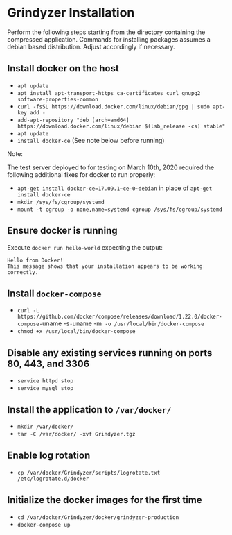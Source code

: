 # Grindyzer Installation

Perform the following steps starting from the directory containing the compressed application. Commands for installing packages assumes a debian based distribution. Adjust accordingly if necessary. 

## Install docker on the host
- `apt update`
- `apt install apt-transport-https ca-certificates curl gnupg2 software-properties-common`
- `curl -fsSL https://download.docker.com/linux/debian/gpg | sudo apt-key add -`
- `add-apt-repository "deb [arch=amd64] https://download.docker.com/linux/debian $(lsb_release -cs) stable"`
- `apt update`
- `install docker-ce` (See note below before running)


Note: 

The test server deployed to for testing on March 10th, 2020 required the following additional fixes for docker to run properly:
	
- `apt-get install docker-ce=17.09.1~ce-0~debian` in place of `apt-get install docker-ce`
- `mkdir /sys/fs/cgroup/systemd`
- `mount -t cgroup -o none,name=systemd cgroup /sys/fs/cgroup/systemd`

## Ensure docker is running
	
Execute `docker run hello-world` expecting the output:
```
Hello from Docker!
This message shows that your installation appears to be working correctly.
```


## Install `docker-compose`

- `curl -L https://github.com/docker/compose/releases/download/1.22.0/docker-compose-`uname -s`-`uname -m` -o /usr/local/bin/docker-compose`
- `chmod +x /usr/local/bin/docker-compose`


## Disable any existing services running on ports 80, 443, and 3306

- `service httpd stop`
- `service mysql stop`

## Install the application to `/var/docker/`

- `mkdir /var/docker/`
- `tar -C /var/docker/ -xvf Grindyzer.tgz`

## Enable log rotation

- `cp /var/docker/Grindyzer/scripts/logrotate.txt /etc/logrotate.d/docker`

## Initialize the docker images for the first time

- `cd /var/docker/Grindyzer/docker/grindyzer-production`
- `docker-compose up`
